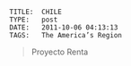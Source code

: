     
    TITLE: 	CHILE	
    TYPE: 	post	
    DATE: 	2011-10-06 04:13:13	
    TAGS: 	The America’s Region	


<blockquote>

Proyecto Renta



